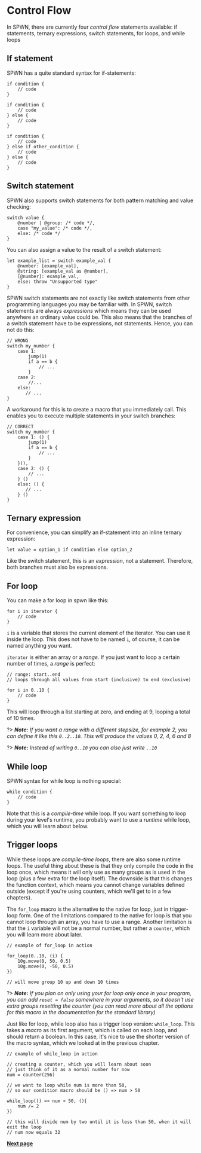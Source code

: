 # Control Flow

In SPWN, there are currently four _control flow_ statements available: if statements, ternary expressions, switch statements, for loops, and while loops

## If statement

SPWN has a quite standard syntax for if-statements:

```spwn
if condition {
    // code
}

if condition {
    // code
} else {
    // code
}

if condition {
    // code
} else if other_condition {
    // code
} else {
    // code
}
```

## Switch statement

SPWN also supports switch statements for both pattern matching and value checking:

```spwn
switch value {
    @number | @group: /* code */,
    case "my_value": /* code */,
    else: /* code */
}
```

You can also assign a value to the result of a switch statement:

```spwn
let example_list = switch example_val {
    @number: [example_val],
    @string: [example_val as @number],
    [@number]: example_val,
    else: throw "Unsupported type"
}
```

SPWN switch statements are not exactly like switch statements from other programming languages you may be familiar with. In SPWN, switch statements are always _expressions_ which means they can be used anywhere an ordinary value could be. This also means that the branches of a switch statement have to be expressions, not statements. Hence, you can not do this:

```spwn
// WRONG
switch my_number {
    case 1:
        jump(1)
        if a == b {
            // ...
        }
    case 2:
        //...
    else:
       // ...
}
```

A workaround for this is to create a macro that you immediately call. This enables you to execute multiple statements in your switch branches:

```spwn
// CORRECT
switch my_number {
    case 1: () {
        jump(1)
        if a == b {
            // ...
        }
    }(),
    case 2: () {
        // ...
    } ()
    else: () {
       // ...
    } ()
}
```

## Ternary expression

For convenience, you can simplify an if-statement into an inline ternary expression:

```spwn
let value = option_1 if condition else option_2
```

Like the switch statement, this is an _expression_, not a statement. Therefore, both branches must also be expressions.

## For loop

You can make a for loop in spwn like this:

```spwn
for i in iterator {
    // code
}
```

`i` is a variable that stores the current element of the iterator. You can use it inside the loop. This does not have to be named `i`, of course, it can be named anything you want.

`iterator` is either an array or a _range_. If you just want to loop a certain number of times, a _range_ is perfect:

```spwn
// range: start..end
// loops through all values from start (inclusive) to end (exclusive)

for i in 0..10 {
    // code
}
```

This will loop through a list starting at zero, and ending at 9, looping a total of 10 times.

?> _**Note:** If you want a range with a different stepsize, for example 2, you can define it like this `0..2..10`. This will produce the values 0, 2, 4, 6 and 8_

?> _**Note:** Instead of writing `0..10` you can also just write `..10`_

## While loop

SPWN syntax for while loop is nothing special:

```spwn
while condition {
    // code
}
```

Note that this is a _compile-time_ while loop. If you want something to loop during your level's runtime, you probably want to use a _runtime_ while loop, which you will learn about below.

## Trigger loops

While these loops are _compile-time loops_, there are also some runtime loops. The useful thing about these is that they only compile the code in the loop once, which means it will only use as many groups as is used in the loop (plus a few extra for the loop itself). The downside is that this changes the function context, which means you cannot change variables defined outside (except if you're using counters, which we'll get to in a few chapters).

The `for_loop` macro is the alternative to the native for loop, just in trigger-loop form. One of the limitations compared to the native for loop is that you cannot loop through an array, you have to use a range. Another limitation is that the `i` variable will not be a normal number, but rather a `counter`, which you will learn more about later.

```spwn
// example of for_loop in action

for_loop(0..10, (i) {
    10g.move(0, 50, 0.5)
    10g.move(0, -50, 0.5)
})

// will move group 10 up and down 10 times
```

?> _**Note:** If you plan on only using your for loop only once in your program, you can add `reset = false` somewhere in your arguments, so it doesn't use extra groups resetting the counter (you can read more about all the options for this macro in the documentation for the standard library)_

Just like for loop, while loop also has a trigger loop version: `while_loop`. This takes a _macro_ as its first argument, which is called on each loop, and should return a boolean. In this case, it's nice to use the shorter version of the macro syntax, which we looked at in the previous chapter.

```spwn
// example of while_loop in action

// creating a counter, which you will learn about soon
// just think of it as a normal number for now
num = counter(256)

// we want to loop while num is more than 50,
// so our condition macro should be () => num > 50

while_loop(() => num > 50, (){
    num /= 2
})

// this will divide num by two until it is less than 50, when it will exit the loop
// num now equals 32
```

[**Next page**](triggerlanguage/5counter.md)

